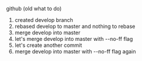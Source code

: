 github (old what to do)

1. created develop branch
2. rebased develop to master and nothing to rebase
3. merge develop into master
4. let's merge develop into master with --no-ff flag
5. let's create another commit
6. merge develop into master with --no-ff flag again
